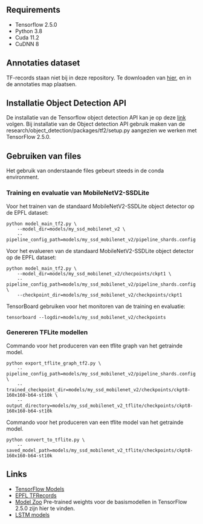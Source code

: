 
<!--- 
Hoofdtitel
========== 
--->

Requirements 
------------ 
* Tensorflow 2.5.0
* Python 3.8
* Cuda 11.2
* CuDNN 8


Annotaties dataset
------------------

TF-records staan niet bij in deze repository. Te downloaden van [hier](https://drive.google.com/drive/folders/148Ss13RS61af6KCZPEoF1SHUKJAEiDz9?usp=sharing), en in de annotaties map plaatsen.


Installatie Object Detection API 
--------------------------------
De installatie van de Tensorflow object detection API kan je op deze [link](https://tensorflow-object-detection-api-tutorial.readthedocs.io/en/latest/) volgen. Bij installatie van de Object detection API gebruik maken van de research/object_detection/packages/tf2/setup.py aangezien we werken met TensorFlow 2.5.0.

<!---
 Docker TensorFlow OB Detection API
----------------------------------
Dockerfile TensorFlow :
```
docker pull tensorflow/tensorflow:latest-gpu-jupyter
```

Uitvoeren in de models folder van de TensorFlow Models om Object Detection API te installeren?.
```
docker build -f research/object_detection/dockerfiles/tf2/Dockerfile -t od .
```

Run een interactive versie van de docker container met de files van workspace beschikbaar.
```
docker run -it --rm -v $PWD:/tmp -w /tmp tensorflow/tensorflow:2.2.0-gpu bash
```
--->



Gebruiken van files
-------------------
Het gebruik van onderstaande files gebeurt steeds in de conda environment.

### Training en evaluatie van MobileNetV2-SSDLite
Voor het trainen van de standaard MobileNetV2-SSDLite object detector op de EPFL dataset: 

```
python model_main_tf2.py \
	--model_dir=models/my_ssd_mobilenet_v2 \
	--pipeline_config_path=models/my_ssd_mobilenet_v2/pipeline_shards.config

```

Voor het evalueren van de standaard MobileNetV2-SSDLite object detector op de EPFL dataset: 

```
python model_main_tf2.py \
	--model_dir=models/my_ssd_mobilenet_v2/checpoints/ckpt1 \
	--pipeline_config_path=models/my_ssd_mobilenet_v2/pipeline_shards.config \
	--checkpoint_dir=models/my_ssd_mobilenet_v2/checkpoints/ckpt1

```

TensorBoard gebruiken voor het monitoren van de training en evaluatie:
```
tensorboard --logdir=models/my_ssd_mobilenet_v2/checkpoints
```

### Genereren TFLite modellen
Commando voor het produceren van een tflite graph van het getrainde model.
```
python export_tflite_graph_tf2.py \
    --pipeline_config_path=models/my_ssd_mobilenet_v2/pipeline_shards.config \
    --trained_checkpoint_dir=models/my_ssd_mobilenet_v2/checkpoints/ckpt8-160x160-b64-st10k \
    --output_directory=models/my_ssd_mobilenet_v2_tflite/checkpoints/ckpt8-160x160-b64-st10k

```

Commando voor het produceren van een tflite model van het getrainde model.
```
python convert_to_tflite.py \
    --saved_model_path=models/my_ssd_mobilenet_v2_tflite/checkpoints/ckpt8-160x160-b64-st10k 

```

Links
-----
* [TensorFlow Models](https://github.com/tensorflow/models)
* [EPFL TFRecords](https://drive.google.com/drive/folders/148Ss13RS61af6KCZPEoF1SHUKJAEiDz9?usp=sharing)
* [Model Zoo](https://github.com/tensorflow/models/blob/master/research/object_detection/g3doc/tf2_detection_zoo.md) Pre-trained weights voor de basismodellen in TensorFlow 2.5.0 zijn hier te vinden.
* [LSTM models](https://github.com/LeenGadisseur/Tensorflow-OD-LSTM-API)



